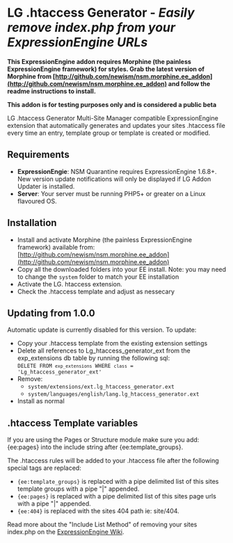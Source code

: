 LG .htaccess Generator - _Easily remove index.php from your ExpressionEngine URLs_
================================================================================

**This ExpressionEngine addon requires Morphine (the painless ExpressionEngine framework) for styles. Grab the latest version of Morphine from [http://github.com/newism/nsm.morphine.ee_addon](http://github.com/newism/nsm.morphine.ee_addon) and follow the readme instructions to install.**

**This addon is for testing purposes only and is considered a public beta**

LG .htaccess Generator Multi-Site Manager compatible ExpressionEngine extension that automatically generates and updates your sites .htaccess file every time an entry, template group or template is created or modified.

Requirements
------------

* **ExpressionEngie**: NSM Quarantine requires ExpressionEngine 1.6.8+. New version update notifications will only be displayed if LG Addon Updater is installed.
* **Server**: Your server must be running PHP5+ or greater on a Linux flavoured OS.

Installation
------------

* Install and activate Morphine (the painless ExpressionEngine framework) available from: [http://github.com/newism/nsm.morphine.ee_addon](http://github.com/newism/nsm.morphine.ee_addon)
* Copy all the downloaded folders into your EE install. Note: you may need to change the <code>system</code> folder to match your EE installation
* Activate the LG. htaccess extension.
* Check the .htaccess template and adjust as nessecary

Updating from 1.0.0
-------------------

Automatic update is currently disabled for this version. To update:

* Copy your .htaccess template from the existing extension settings
* Delete all references to Lg\_htaccess\_generator\_ext from the exp_extensions db table by running the following sql:  
<code>DELETE FROM `exp_extensions` WHERE `class` = 'Lg\_htaccess\_generator\_ext'</code>
* Remove:
	* <code>system/extensions/ext.lg\_htaccess\_generator.ext</code>
	* <code>system/languages/english/lang.lg\_htaccess\_generator.ext</code>
* Install as normal

.htaccess Template variables
----------------------------

If you are using the Pages or Structure module make sure you add: {ee:pages} into the include string after {ee:template_groups}.

The .htaccess rules will be added to your .htaccess file after the following special tags are replaced:

* <code>{ee:template_groups}</code> is replaced with a pipe delimited list of this sites template groups with a pipe "|" appended.
* <code>{ee:pages}</code> is replaced with a pipe delimited list of this sites page urls with a pipe "|" appended.
* <code>{ee:404}</code> is replaced with the sites 404 path ie: site/404.

Read more about the "Include List Method" of removing your sites index.php on the [ExpressionEngine Wiki](http://expressionengine.com/index.php?affiliate=newism&page=wiki/Remove_index.php_From_URLs/#Include_List_Method).
